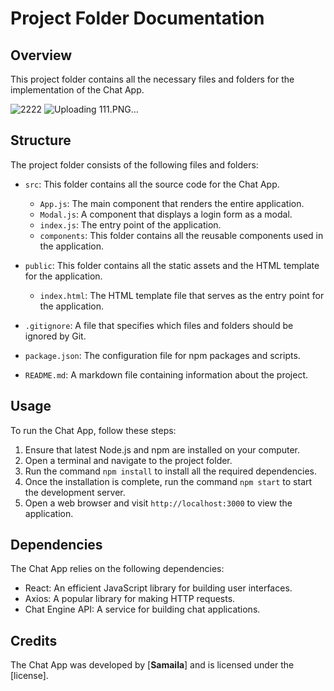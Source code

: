 # Project Folder Documentation
## Overview
This project folder contains all the necessary files and folders for the implementation of the Chat App.

![2222](https://github.com/samailamalima/chat-app/assets/41795852/8b09f0fe-e89a-4d2a-b0ad-170586e6ba2c)
![Uploading 111.PNG…]()

## Structure
The project folder consists of the following files and folders:

- `src`: This folder contains all the source code for the Chat App.
  - `App.js`: The main component that renders the entire application.
  - `Modal.js`: A component that displays a login form as a modal.
  - `index.js`: The entry point of the application.
  - `components`: This folder contains all the reusable components used in the application.
    
- `public`: This folder contains all the static assets and the HTML template for the application.
  - `index.html`: The HTML template file that serves as the entry point for the application.
- `.gitignore`: A file that specifies which files and folders should be ignored by Git.
- `package.json`: The configuration file for npm packages and scripts.
- `README.md`: A markdown file containing information about the project.

## Usage
To run the Chat App, follow these steps:

1. Ensure that latest Node.js and npm are installed on your computer.
2. Open a terminal and navigate to the project folder.
3. Run the command `npm install` to install all the required dependencies.
4. Once the installation is complete, run the command `npm start` to start the development server.
5. Open a web browser and visit `http://localhost:3000` to view the application.

## Dependencies
The Chat App relies on the following dependencies:

- React: An efficient JavaScript library for building user interfaces.
- Axios: A popular library for making HTTP requests.
- Chat Engine API: A service for building chat applications.

## Credits
The Chat App was developed by [**Samaila**] and is licensed under the [license].
